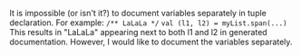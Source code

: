 It is impossible (or isn't it?) to document variables separately in tuple declaration. For example: 
`/** LaLaLa */`
`val (l1, l2) = myList.span(...)`
This results in "LaLaLa" appearing next to both l1 and l2 in generated documentation. However, I would like to document the variables separately.
